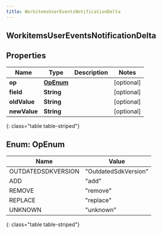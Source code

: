 ```yaml
---
title: WorkitemsUserEventsNotificationDelta
---
```

## WorkitemsUserEventsNotificationDelta


## Properties

| Name | Type | Description | Notes |
| ------------ | ------------- | ------------- | ------------- |
| **op** | [**OpEnum**](#OpEnum)<!----> |  |  [optional] |
| **field** | <!----><!---->**String**<!----> |  |  [optional] |
| **oldValue** | <!----><!---->**String**<!----> |  |  [optional] |
| **newValue** | <!----><!---->**String**<!----> |  |  [optional] |
{: class="table table-striped"}


<a name="OpEnum"></a>

## Enum: OpEnum

| Name | Value |
| ---- | ----- |
| OUTDATEDSDKVERSION | &quot;OutdatedSdkVersion&quot; | 
| ADD | &quot;add&quot; | 
| REMOVE | &quot;remove&quot; | 
| REPLACE | &quot;replace&quot; | 
| UNKNOWN | &quot;unknown&quot; | 
{: class="table table-striped"}



